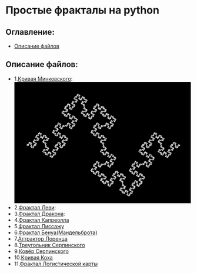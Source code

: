 # Простые фракталы на python

## Оглавление:
 - [Описание файлов](#Описание-файлов)

## Описание файлов:
 - 1.[Кривая Минковского](https://github.com/MitrichevGeorge/kvart/blob/main/mink.py):
![тут была картинка](https://github.com/MitrichevGeorge/kvart/blob/main/img/mink.png)
 - 2.[Фрактал Леви](https://github.com/MitrichevGeorge/kvart/blob/main/levi.py):
 - 3.[Фрактал Дракона](https://github.com/MitrichevGeorge/kvart/blob/main/dragon.py):
 - 4.[Фрактал Капреолла](https://github.com/MitrichevGeorge/kvart/blob/main/capreol.py)
 - 5.[Фрактал Лиссажу](https://github.com/MitrichevGeorge/kvart/blob/main/lissaj.py)
 - 6.[Фрактал Бенуа(Мандельброта)](https://github.com/MitrichevGeorge/kvart/blob/main/mand.py)
 - 7.[Аттрактор Лоренца](https://github.com/MitrichevGeorge/kvart/blob/main/lorenz.py)
 - 8.[Треугольник Серпинского](https://github.com/MitrichevGeorge/kvart/blob/main/serp.py)
 - 9.[Ковёр Серпинского](https://github.com/MitrichevGeorge/kvart/blob/main/sqr.py)
 - 10.[Кривая Коха](https://github.com/MitrichevGeorge/kvart/blob/main/snkoh.py)
 - 11.[Фрактал Логистической карты](https://github.com/MitrichevGeorge/kvart/blob/main/lmap.py)
